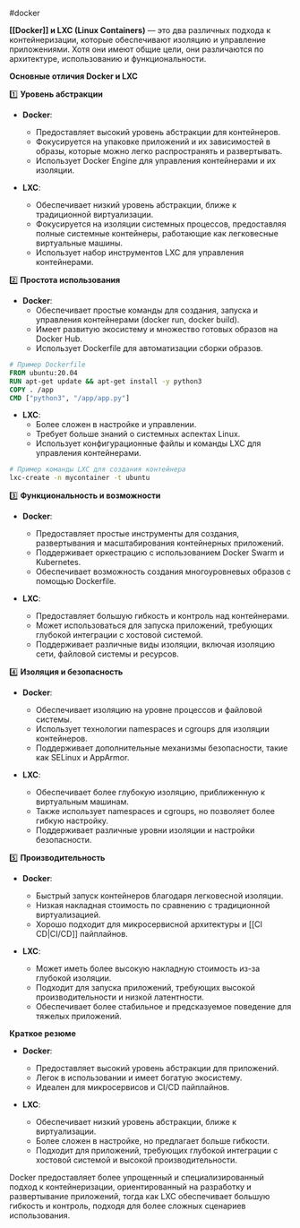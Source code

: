 #docker

**[[Docker]] и LXC (Linux Containers)** — это два различных подхода к контейнеризации, которые обеспечивают изоляцию и управление приложениями. Хотя они имеют общие цели, они различаются по архитектуре, использованию и функциональности.

**Основные отличия Docker и LXC**

1️⃣ **Уровень абстракции**

- **Docker**:
  - Предоставляет высокий уровень абстракции для контейнеров.
  - Фокусируется на упаковке приложений и их зависимостей в образы, которые можно легко распространять и развертывать.
  - Использует Docker Engine для управления контейнерами и их изоляции.

- **LXC**:
  - Обеспечивает низкий уровень абстракции, ближе к традиционной виртуализации.
  - Фокусируется на изоляции системных процессов, предоставляя полные системные контейнеры, работающие как легковесные виртуальные машины.
  - Использует набор инструментов LXC для управления контейнерами.

2️⃣ **Простота использования**

- **Docker**:
  - Обеспечивает простые команды для создания, запуска и управления контейнерами (docker run, docker build).
  - Имеет развитую экосистему и множество готовых образов на Docker Hub.
  - Использует Dockerfile для автоматизации сборки образов.

```dockerfile
# Пример Dockerfile
FROM ubuntu:20.04
RUN apt-get update && apt-get install -y python3
COPY . /app
CMD ["python3", "/app/app.py"]
```

- **LXC**:
  - Более сложен в настройке и управлении.
  - Требует больше знаний о системных аспектах Linux.
  - Использует конфигурационные файлы и команды LXC для управления контейнерами.

```sh
# Пример команды LXC для создания контейнера
lxc-create -n mycontainer -t ubuntu
```

3️⃣ **Функциональность и возможности**

- **Docker**:
  - Предоставляет простые инструменты для создания, развертывания и масштабирования контейнерных приложений.
  - Поддерживает оркестрацию с использованием Docker Swarm и Kubernetes.
  - Обеспечивает возможность создания многоуровневых образов с помощью Dockerfile.

- **LXC**:
  - Предоставляет большую гибкость и контроль над контейнерами.
  - Может использоваться для запуска приложений, требующих глубокой интеграции с хостовой системой.
  - Поддерживает различные виды изоляции, включая изоляцию сети, файловой системы и ресурсов.

4️⃣ **Изоляция и безопасность**

- **Docker**:
  - Обеспечивает изоляцию на уровне процессов и файловой системы.
  - Использует технологии namespaces и cgroups для изоляции контейнеров.
  - Поддерживает дополнительные механизмы безопасности, такие как SELinux и AppArmor.

- **LXC**:
  - Обеспечивает более глубокую изоляцию, приближенную к виртуальным машинам.
  - Также использует namespaces и cgroups, но позволяет более гибкую настройку.
  - Поддерживает различные уровни изоляции и настройки безопасности.

5️⃣ **Производительность**

- **Docker**:
  - Быстрый запуск контейнеров благодаря легковесной изоляции.
  - Низкая накладная стоимость по сравнению с традиционной виртуализацией.
  - Хорошо подходит для микросервисной архитектуры и [[CI CD|CI/CD]] пайплайнов.

- **LXC**:
  - Может иметь более высокую накладную стоимость из-за глубокой изоляции.
  - Подходит для запуска приложений, требующих высокой производительности и низкой латентности.
  - Обеспечивает более стабильное и предсказуемое поведение для тяжелых приложений.

**Краткое резюме**

- **Docker**: 
  - Предоставляет высокий уровень абстракции для приложений.
  - Легок в использовании и имеет богатую экосистему.
  - Идеален для микросервисов и CI/CD пайплайнов.
  
- **LXC**:
  - Обеспечивает низкий уровень абстракции, ближе к виртуализации.
  - Более сложен в настройке, но предлагает больше гибкости.
  - Подходит для приложений, требующих глубокой интеграции с хостовой системой и высокой производительности.

Docker предоставляет более упрощенный и специализированный подход к контейнеризации, ориентированный на разработку и развертывание приложений, тогда как LXC обеспечивает большую гибкость и контроль, подходя для более сложных сценариев использования.